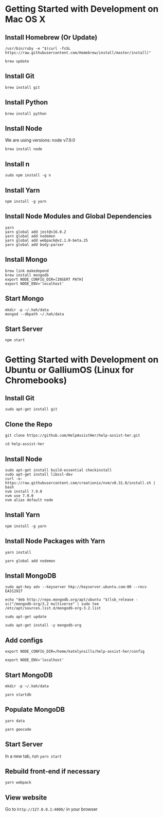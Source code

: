 # Getting Started with Development on Mac OS X

## Install Homebrew (Or Update)
````
/usr/bin/ruby -e "$(curl -fsSL https://raw.githubusercontent.com/Homebrew/install/master/install)"
````

````
brew update
````

## Install Git

````
brew install git
````

## Install Python
````
brew install python
````

## Install Node
We are using versions: node v7.9.0

````
brew install node
````

## Install n
````
sudo npm install -g n
````

## Install Yarn

````
npm install -g yarn
````

## Install Node Modules and Global Dependencies
````
yarn
yarn global add jest@v16.0.2
yarn global add nodemon
yarn global add webpack@v2.1.0-beta.25
yarn global add body-parser
````

## Install Mongo
````
brew link makedepend
brew install mongodb
export NODE_CONFIG_DIR=[INSERT PATH]
export NODE_ENV='localhost'
````

## Start Mongo
````
mkdir -p ~/.hah/data
mongod --dbpath ~/.hah/data
````

## Start Server
````
npm start
````


# Getting Started with Development on Ubuntu or GalliumOS (Linux for Chromebooks)

## Install Git
`sudo apt-get install git` 

## Clone the Repo
`git clone https://github.com/HelpAssistHer/help-assist-her.git`

`cd help-assist-her`

## Install Node
~~~~
sudo apt-get install build-essential checkinstall
sudo apt-get install libssl-dev
curl -o- https://raw.githubusercontent.com/creationix/nvm/v0.31.0/install.sh | bash
nvm install 7.9.0
nvm use 7.9.0
nvm alias default node
~~~~

## Install Yarn
`npm install -g yarn`

## Install Node Packages with Yarn
`yarn install` 

`yarn global add nodemon`

## Install MongoDB
`sudo apt-key adv --keyserver hkp://keyserver.ubuntu.com:80 --recv EA312927`

`echo "deb http://repo.mongodb.org/apt/ubuntu "$(lsb_release -sc)"/mongodb-org/3.2 multiverse" | sudo tee /etc/apt/sources.list.d/mongodb-org-3.2.list`

`sudo apt-get update`

`sudo apt-get install -y mongodb-org`

## Add configs

`export NODE_CONFIG_DIR=/home/katelynsills/help-assist-her/config`

`export NODE_ENV='localhost'`

## Start MongoDB
`mkdir -p ~/.hah/data`

`yarn startdb`

## Populate MongoDB
`yarn data`

`yarn geocode`

## Start Server
In a new tab, run `yarn start`

## Rebuild front-end if necessary
`yarn webpack`

## View website
Go to `http://127.0.0.1:4000/` in your browser